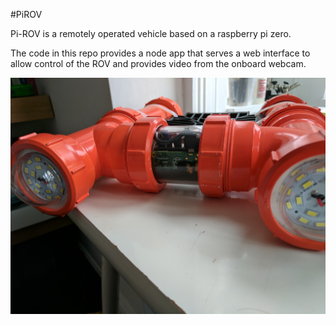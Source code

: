 #PiROV

Pi-ROV is a remotely operated vehicle based on a raspberry pi zero.

The code in this repo provides a node app that serves a web interface to allow control of the ROV and provides video from the onboard webcam.

![Pi-ROV](https://raw.githubusercontent.com/petegale/pirov/master/app/public/images/pirov.jpg)